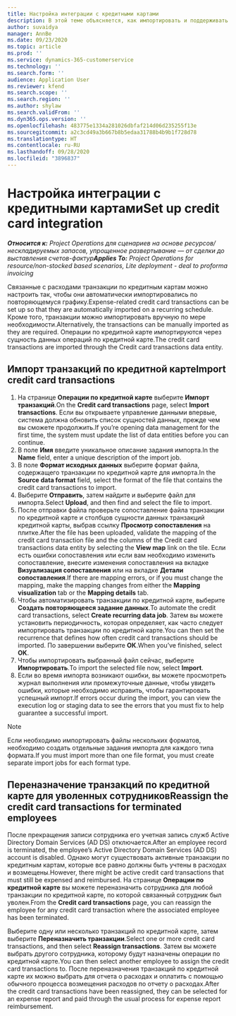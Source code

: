 ```yaml
---
title: Настройка интеграции с кредитными картами
description: В этой теме объясняется, как импортировать и поддерживать связанные с расходами транзакции по кредитным картам.
author: suvaidya
manager: AnnBe
ms.date: 09/23/2020
ms.topic: article
ms.prod: ''
ms.service: dynamics-365-customerservice
ms.technology: ''
ms.search.form: ''
audience: Application User
ms.reviewer: kfend
ms.search.scope: ''
ms.search.region: ''
ms.author: shylaw
ms.search.validFrom: ''
ms.dyn365.ops.version: ''
ms.openlocfilehash: 483775e1334a281026dbfaf214d06d235255f13e
ms.sourcegitcommit: a2c3cd49a3b667b8b5edaa31788b4b9b1f728d78
ms.translationtype: HT
ms.contentlocale: ru-RU
ms.lasthandoff: 09/28/2020
ms.locfileid: "3896837"
---
```

# <a name="set-up-credit-card-integration"></a><span data-ttu-id="5b322-103">Настройка интеграции с кредитными картами</span><span class="sxs-lookup"><span data-stu-id="5b322-103">Set up credit card integration</span></span>

<span data-ttu-id="5b322-104">_**Относится к:** Project Operations для сценариев на основе ресурсов/нескладируемых запасов, упрощенное развертывание — от сделки до выставления счетов-фактур_</span><span class="sxs-lookup"><span data-stu-id="5b322-104">_**Applies To:** Project Operations for resource/non-stocked based scenarios, Lite deployment - deal to proforma invoicing_</span></span>

<span data-ttu-id="5b322-105">Связанные с расходами транзакции по кредитным картам можно настроить так, чтобы они автоматически импортировались по повторяющемуся графику.</span><span class="sxs-lookup"><span data-stu-id="5b322-105">Expense-related credit card transactions can be set up so that they are automatically imported on a recurring schedule.</span></span> <span data-ttu-id="5b322-106">Кроме того, транзакции можно импортировать вручную по мере необходимости.</span><span class="sxs-lookup"><span data-stu-id="5b322-106">Alternatively, the transactions can be manually imported as they are required.</span></span> <span data-ttu-id="5b322-107">Операции по кредитной карте импортируются через сущность данных операций по кредитной карте.</span><span class="sxs-lookup"><span data-stu-id="5b322-107">The credit card transactions are imported through the Credit card transactions data entity.</span></span>

## <a name="import-credit-card-transactions"></a><span data-ttu-id="5b322-108">Импорт транзакций по кредитной карте</span><span class="sxs-lookup"><span data-stu-id="5b322-108">Import credit card transactions</span></span>

1. <span data-ttu-id="5b322-109">На странице **Операции по кредитной карте** выберите **Импорт транзакций**.</span><span class="sxs-lookup"><span data-stu-id="5b322-109">On the **Credit card transactions** page, select **Import transactions**.</span></span> <span data-ttu-id="5b322-110">Если вы открываете управление данными впервые, система должна обновить список сущностей данных, прежде чем вы сможете продолжить.</span><span class="sxs-lookup"><span data-stu-id="5b322-110">If you’re opening data management for the first time, the system must update the list of data entities before you can continue.</span></span>
2. <span data-ttu-id="5b322-111">В поле **Имя** введите уникальное описание задания импорта.</span><span class="sxs-lookup"><span data-stu-id="5b322-111">In the **Name** field, enter a unique description of the import job.</span></span>
3. <span data-ttu-id="5b322-112">В поле **Формат исходных данных** выберите формат файла, содержащего транзакции по кредитной карте для импорта.</span><span class="sxs-lookup"><span data-stu-id="5b322-112">In the **Source data format** field, select the format of the file that contains the credit card transactions to import.</span></span>
4. <span data-ttu-id="5b322-113">Выберите **Отправить**, затем найдите и выберите файл для импорта.</span><span class="sxs-lookup"><span data-stu-id="5b322-113">Select **Upload**, and then find and select the file to import.</span></span>
5. <span data-ttu-id="5b322-114">После отправки файла проверьте сопоставление файла транзакции по кредитной карте и столбцов сущности данных транзакций кредитной карты, выбрав ссылку **Просмотр сопоставления** на плитке.</span><span class="sxs-lookup"><span data-stu-id="5b322-114">After the file has been uploaded, validate the mapping of the credit card transaction file and the columns of the Credit card transactions data entity by selecting the **View map** link on the tile.</span></span> <span data-ttu-id="5b322-115">Если есть ошибки сопоставления или если вам необходимо изменить сопоставление, внесите изменения сопоставления на вкладке **Визуализация сопоставления** или на вкладке **Детали сопоставления**.</span><span class="sxs-lookup"><span data-stu-id="5b322-115">If there are mapping errors, or if you must change the mapping, make the mapping changes from either the **Mapping visualization** tab or the **Mapping details** tab.</span></span>
6. <span data-ttu-id="5b322-116">Чтобы автоматизировать транзакции по кредитной карте, выберите **Создать повторяющееся задание данных**.</span><span class="sxs-lookup"><span data-stu-id="5b322-116">To automate the credit card transactions, select **Create recurring data job**.</span></span> <span data-ttu-id="5b322-117">Затем вы можете установить периодичность, которая определяет, как часто следует импортировать транзакции по кредитной карте.</span><span class="sxs-lookup"><span data-stu-id="5b322-117">You can then set the recurrence that defines how often credit card transactions should be imported.</span></span> <span data-ttu-id="5b322-118">По завершении выберите **ОК**.</span><span class="sxs-lookup"><span data-stu-id="5b322-118">When you’ve finished, select **OK**.</span></span>
7. <span data-ttu-id="5b322-119">Чтобы импортировать выбранный файл сейчас, выберите **Импортировать**.</span><span class="sxs-lookup"><span data-stu-id="5b322-119">To import the selected file now, select **Import**.</span></span>
8. <span data-ttu-id="5b322-120">Если во время импорта возникают ошибки, вы можете просмотреть журнал выполнения или промежуточные данные, чтобы увидеть ошибки, которые необходимо исправить, чтобы гарантировать успешный импорт.</span><span class="sxs-lookup"><span data-stu-id="5b322-120">If errors occur during the import, you can view the execution log or staging data to see the errors that you must fix to help guarantee a successful import.</span></span>

> [!NOTE]
> <span data-ttu-id="5b322-121">Если необходимо импортировать файлы нескольких форматов, необходимо создать отдельные задания импорта для каждого типа формата.</span><span class="sxs-lookup"><span data-stu-id="5b322-121">If you must import more than one file format, you must create separate import jobs for each format type.</span></span>

## <a name="reassign-the-credit-card-transactions-for-terminated-employees"></a><span data-ttu-id="5b322-122">Переназначение транзакций по кредитной карте для уволенных сотрудников</span><span class="sxs-lookup"><span data-stu-id="5b322-122">Reassign the credit card transactions for terminated employees</span></span>

<span data-ttu-id="5b322-123">После прекращения записи сотрудника его учетная запись служб Active Directory Domain Services (AD DS) отключается.</span><span class="sxs-lookup"><span data-stu-id="5b322-123">After an employee record is terminated, the employee’s Active Directory Domain Services (AD DS) account is disabled.</span></span> <span data-ttu-id="5b322-124">Однако могут существовать активные транзакции по кредитным картам, которые все равно должны быть учтены в расходах и возмещены.</span><span class="sxs-lookup"><span data-stu-id="5b322-124">However, there might be active credit card transactions that must still be expensed and reimbursed.</span></span> <span data-ttu-id="5b322-125">На странице **Операции по кредитной карте** вы можете переназначить сотрудника для любой транзакции по кредитной карте, по которой связанный сотрудник был уволен.</span><span class="sxs-lookup"><span data-stu-id="5b322-125">From the **Credit card transactions** page, you can reassign the employee for any credit card transaction where the associated employee has been terminated.</span></span>

<span data-ttu-id="5b322-126">Выберите одну или несколько транзакций по кредитной карте, затем выберите **Переназначить транзакции**.</span><span class="sxs-lookup"><span data-stu-id="5b322-126">Select one or more credit card transactions, and then select **Reassign transactions**.</span></span> <span data-ttu-id="5b322-127">Затем вы можете выбрать другого сотрудника, которому будут назначены операции по кредитной карте.</span><span class="sxs-lookup"><span data-stu-id="5b322-127">You can then select another employee to assign the credit card transactions to.</span></span> <span data-ttu-id="5b322-128">После переназначения транзакций по кредитной карте их можно выбрать для отчета о расходах и оплатить с помощью обычного процесса возмещения расходов по отчету о расходах.</span><span class="sxs-lookup"><span data-stu-id="5b322-128">After the credit card transactions have been reassigned, they can be selected for an expense report and paid through the usual process for expense report reimbursement.</span></span>
